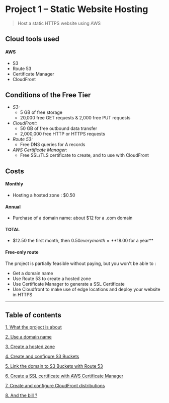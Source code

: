 # Project 1 – Static Website Hosting

> Host a static HTTPS website using AWS

## Cloud tools used
#### AWS
- S3
- Route 53
- Certificate Manager
- CloudFront

## Conditions of the Free Tier
-	*S3:*
    -	5 GB of free storage
    -	20,000 free GET requests & 2,000 free PUT requests
-	*CloudFront:*
    -	50 GB of free outbound data transfer
    -	2,000,000 free HTTP or HTTPS requests
-	*Route 53:*
    -   Free DNS queries for A records
-	*AWS Certificate Manager:*
    -	Free SSL/TLS certificate to create, and to use with CloudFront

## Costs
#### Monthly
- Hosting a hosted zone : $0.50

#### Annual
- Purchase of a domain name: about $12 for a .com domain

#### TOTAL
- $12.50 the first month, then $0.50 every month = **$18.00 for a year**

#### Free-only route
The project is partially feasible without paying, but you won't be able to :
- Get a domain name
- Use Route 53 to create a hosted zone
- Use Certificate Manager to generate a SSL Certificate
- Use Cloudfront to make use of edge locations and deploy your website in HTTPS
___

## Table of contents

[1. What the project is about](/projects/project-1/part-1/README.md)

[2. Use a domain name](/projects/project-1/part-2/README.md)

[3. Create a hosted zone](/projects/project-1/part-3/README.md)

[4. Create and configure S3 Buckets](/projects/project-1/part-4/README.md)

[5. Link the domain to S3 Buckets with Route 53](/projects/project-1/part-5/README.md)

[6. Create a SSL certificate with AWS Certificate Manager](/projects/project-1/part-6/README.md)

[7. Create and configure CloudFront distributions](/projects/project-1/part-7/README.md)

[8. And the bill ?](/projects/project-1/part-8/README.md)
